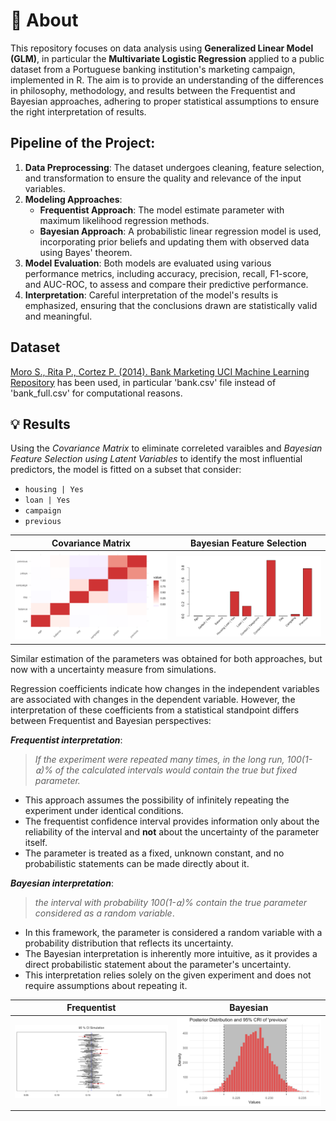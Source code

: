 # 📖 About

This repository focuses on data analysis using **Generalized Linear Model (GLM)**, in particular the **Multivariate Logistic Regression** applied to a public dataset from a Portuguese banking institution's marketing campaign, implemented in R.
The aim is to provide an understanding of the differences in philosophy, methodology, and results between the Frequentist and Bayesian approaches, adhering to proper statistical assumptions to ensure the right interpretation of results.


## Pipeline of the Project:
1. **Data Preprocessing**: The dataset undergoes cleaning, feature selection, and transformation to ensure the quality and relevance of the input variables.
2. **Modeling Approaches**:
   - **Frequentist Approach**: The model estimate parameter with maximum likelihood regression methods.
   - **Bayesian Approach**: A probabilistic linear regression model is used, incorporating prior beliefs and updating them with observed data using Bayes' theorem.
3. **Model Evaluation**: Both models are evaluated using various performance metrics, including accuracy, precision, recall, F1-score, and AUC-ROC, to assess and compare their predictive performance.
4. **Interpretation**: Careful interpretation of the model's results is emphasized, ensuring that the conclusions drawn are statistically valid and meaningful.


## Dataset
[Moro S., Rita P., Cortez P. (2014). Bank Marketing UCI Machine Learning Repository](https://archive.ics.uci.edu/ml/datasets/Bank+Marketing) has been used, in particular 'bank.csv' file instead of 'bank_full.csv' for computational reasons.

## 💡 Results

Using the *Covariance Matrix* to eliminate correleted varaibles and *Bayesian Feature Selection using Latent Variables* to identify the most influential predictors, the model is fitted on a subset that consider: 

 - `housing | Yes`
 - `loan | Yes`
 - `campaign`
 - `previous`

| Covariance Matrix | Bayesian Feature Selection |
|---------|---------|
| ![Image 1](images/covariance.png) | ![Image 2](images/selection.png) |

Similar estimation of the parameters was obtained for both approaches, but now with a uncertainty measure from simulations.

Regression coefficients indicate how changes in the independent variables are associated with changes in the dependent variable. However, the interpretation of these coefficients from a statistical standpoint differs between Frequentist and Bayesian perspectives:

***Frequentist interpretation***:
> *If the experiment were repeated many times, in the long run, 100(1-⍺)% of the calculated intervals would contain the true but fixed parameter.*

- This approach assumes the possibility of infinitely repeating the experiment under identical conditions.
- The frequentist confidence interval provides information only about the reliability of the interval and **not** about the uncertainty of the parameter itself.
- The parameter is treated as a fixed, unknown constant, and no probabilistic statements can be made directly about it.

***Bayesian interpretation***:
> *the interval with probability 100(1-⍺)% contain the true parameter considered as a random variable*.

- In this framework, the parameter is considered a random variable with a probability distribution that reflects its uncertainty.
- The Bayesian interpretation is inherently more intuitive, as it provides a direct probabilistic statement about the parameter's uncertainty.
- This interpretation relies solely on the given experiment and does not require assumptions about repeating it.

| Frequentist | Bayesian |
|---------|---------|
| ![Image 1](images/confidence.png) | ![Image 2](images/credible.png) |
